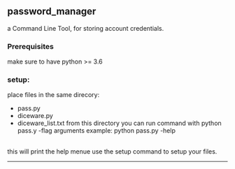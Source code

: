 ## password_manager
a Command Line Tool, for storing account credentials. 


### Prerequisites
make sure to have python >= 3.6 


### setup:
place files in the same direcory: 
* pass.py
* diceware.py
* diceware_list.txt
from this directory you can run command with python pass.y -flag arguments
example: python pass.py -help
<br>
this will print the help menue
use the setup command to setup your files.

--- 

